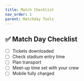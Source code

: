 ```yaml
---
title: Match Checklist
nav_order: 1
parent: Matchday Tools
---
```


## ✅ Match Day Checklist

- [ ] Tickets downloaded
- [ ] Check stadium entry time
- [ ] Plan transport
- [ ] Meet-up time set with your crew
- [ ] Mobile fully charged